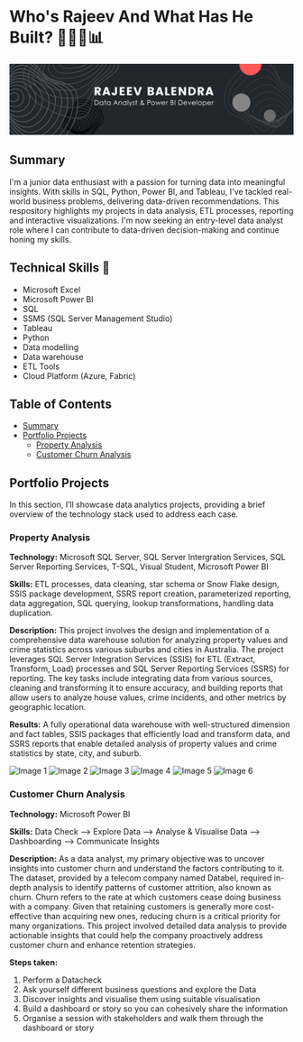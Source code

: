 # Who's Rajeev And What Has He Built? 👨🏽‍💻📊
<img title="banner" alt="Alt text" src="Black.png">

## Summary 
I'm a junior data enthusiast with a passion for turning data into meaningful insights. With skills in SQL, Python, Power BI, and Tableau, I've tackled real-world business problems, delivering data-driven recommendations. This respository highlights my projects in data analysis, ETL processes, reporting and interactive visualizations.  I'm now seeking an entry-level data analyst role where I can contribute to data-driven decision-making and continue honing my skills.

## Technical Skills 🔨
+ Microsoft Excel
+ Microsoft Power BI
+ SQL 
+ SSMS (SQL Server Management Studio)
+ Tableau
+ Python
+ Data modelling
+ Data warehouse
+ ETL Tools
+ Cloud Platform (Azure, Fabric)


## Table of Contents
+ [Summary](#summary)
+ [Portfolio Projects](#portfolio-projects)
  - [Property Analysis](#property-analysis)
  - [Customer Churn Analysis](#customer-churn-analysis)

























## Portfolio Projects  
In this section, I’ll showcase data analytics projects, providing a brief overview of the technology stack used to address each case.

### Property Analysis
**Technology:** Microsoft SQL Server, SQL Server Intergration Services, SQL Server Reporting Services, T-SQL, Visual Student, Microsoft Power BI

**Skills:** ETL processes, data cleaning, star schema or Snow Flake design, SSIS package development, SSRS report creation, parameterized reporting, data aggregation, SQL querying, lookup transformations, handling data duplication.

**Description:** This project involves the design and implementation of a comprehensive data warehouse solution for analyzing property values and crime statistics across various suburbs and cities in Australia. The project leverages SQL Server Integration Services (SSIS) for ETL (Extract, Transform, Load) processes and SQL Server Reporting Services (SSRS) for reporting. The key tasks include integrating data from various sources, cleaning and transforming it to ensure accuracy, and building reports that allow users to analyze house values, crime incidents, and other metrics by geographic location.

**Results:** A fully operational data warehouse with well-structured dimension and fact tables, SSIS packages that efficiently load and transform data, and SSRS reports that enable detailed analysis of property values and crime statistics by state, city, and suburb.

![Image 1](https://github.com/user-attachments/assets/7c8aa23e-6ded-4389-98b8-5257910890c5)
![Image 2](https://github.com/user-attachments/assets/ec63aa3a-8fd4-4b5b-9eaa-06e7ff0fadf8)
![Image 3](https://github.com/user-attachments/assets/2704e83f-22fd-4fbe-a087-f2eae364d749)
![Image 4](https://github.com/user-attachments/assets/c2c2ff23-9095-4213-95e4-e194beb33272)
![Image 5](https://github.com/user-attachments/assets/c4590719-7034-41a0-8a2f-52e36323e28a)
![Image 6](https://github.com/user-attachments/assets/0ae6b50e-461a-4ffd-b12b-5fd984a1f57d)




### Customer Churn Analysis

**Technology:** Microsoft Power BI

**Skills:** Data Check --> Explore Data --> Analyse & Visualise Data --> Dashboarding --> Communicate Insights 

**Description:** As a data analyst, my primary objective was to uncover insights into customer churn and understand the factors contributing to it. The dataset, provided by a telecom company named Databel, required in-depth analysis to identify patterns of customer attrition, also known as churn. Churn refers to the rate at which customers cease doing business with a company. Given that retaining customers is generally more cost-effective than acquiring new ones, reducing churn is a critical priority for many organizations. This project involved detailed data analysis to provide actionable insights that could help the company proactively address customer churn and enhance retention strategies.

**Steps taken:** 
1. Perform a Datacheck
2. Ask yourself different business questions and explore the Data
3. Discover insights and visualise them using suitable visualisation
4. Build a dashboard or story so you can cohesively share the information
5. Organise a session with stakeholders and walk them through the dashboard or story
<!--
**rbalendra/rbalendra** is a ✨ _special_ ✨ repository because its `README.md` (this file) appears on your GitHub profile.

Here are some ideas to get you started:

- 🔭 I’m currently working on ...
- 🌱 I’m currently learning ...
- 👯 I’m looking to collaborate on ...
- 🤔 I’m looking for help with ...
- 💬 Ask me about ...
- 📫 How to reach me: ...
- 😄 Pronouns: ...
- ⚡ Fun fact: ...
-->
